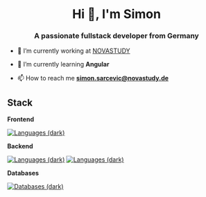 <h1 align="center">Hi 👋, I'm Simon</h1>
<h3 align="center">A passionate fullstack developer from Germany</h3>

- 🔭 I’m currently working at [NOVASTUDY](novastudy.de)

- 🌱 I’m currently learning **Angular**

- 📫 How to reach me **simon.sarcevic@novastudy.de**

<p align="left">
</p>

## Stack

**Frontend**

[![Languages (dark)](https://skillicons.dev/icons?i=html,css,angular,react=3&theme=dark#gh-dark-mode-only)](https://skillicons.dev#gh-dark-mode-only)

**Backend**

[![Languages (dark)](https://skillicons.dev/icons?i=cs,java,nodejs,=3&theme=dark#gh-dark-mode-only)](https://skillicons.dev#gh-dark-mode-only)
[![Languages (dark)](https://skillicons.dev/icons?i=js,ts,php,=3&theme=dark#gh-dark-mode-only)](https://skillicons.dev#gh-dark-mode-only)

**Databases**

[![Databases (dark)](https://skillicons.dev/icons?i=oracle,mssql,sqlite,mysql=3&theme=dark#gh-dark-mode-only)](https://skillicons.dev#gh-dark-mode-only)
